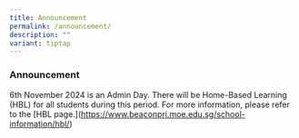 ```yaml
---
title: Announcement
permalink: /announcement/
description: ""
variant: tiptap
---
```

<h3>Announcement</h3>
<p></p>
<p>6th November 2024 is an Admin Day. There will be Home-Based Learning (HBL)
for all students during this period. For more information, please refer
to the [HBL page.](<a href="https://www.beaconpri.moe.edu.sg/school-information/hbl/" rel="noopener noreferrer nofollow" target="_blank">https://www.beaconpri.moe.edu.sg/school-information/hbl/</a>)</p>
<p></p>